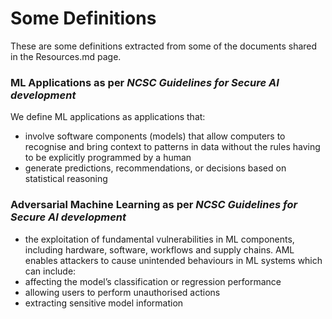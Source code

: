 # Some Definitions

These are some definitions extracted from some of the documents shared in the Resources.md page.

### ML Applications as per *NCSC Guidelines for Secure AI development*

We define ML applications as applications that:
- involve software components (models) that allow computers to recognise and bring context to patterns in data without the rules having to be explicitly programmed by a human
- generate predictions, recommendations, or decisions based on statistical reasoning

### Adversarial Machine Learning as per *NCSC Guidelines for Secure AI development*
 - the exploitation of fundamental vulnerabilities in ML components, including hardware, software, workflows and supply chains.
AML enables attackers to cause unintended behaviours in ML systems which can include:
- affecting the model’s classification or regression performance
- allowing users to perform unauthorised actions
- extracting sensitive model information